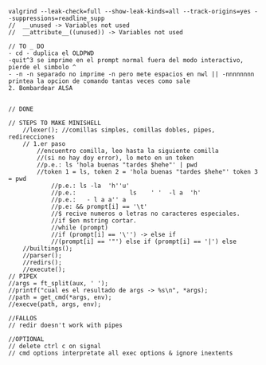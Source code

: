 	
	valgrind --leak-check=full --show-leak-kinds=all --track-origins=yes --suppressions=readline_supp
	//  __unused -> Variables not used
	//  __attribute__((unused)) -> Variables not used
	
	// TO _ DO
	- cd - duplica el OLDPWD
	-quit^3 se imprime en el prompt normal fuera del modo interactivo, pierde el simbolo ^
	- -n -n separado no imprime -n pero mete espacios en nwl || -nnnnnnnn printea la opcion de comando tantas veces como sale
	2. Bombardear ALSA


	// DONE

	// STEPS TO MAKE MINISHELL
		//lexer(); //comillas simples, comillas dobles, pipes, redirecciones
		// 1.er paso
			//encuentro comilla, leo hasta la siguiente comilla 
			//(si no hay doy error), lo meto en un token
			//p.e.: ls 'hola buenas "tardes $hehe"' | pwd 
			//token 1 = ls, token 2 = 'hola buenas "tardes $hehe"' token 3 = pwd
				//p.e.: ls -la  'h''u'
				//p.e.:               ls    ' '  -l a  'h'
				//p.e.:   - l a a'' a
				//p.e: && prompt[i] == '\t'
				//$ recive numeros o letras no caracteres especiales. 
				//if $en mstring cortar.
				//while (prompt)
				//if (prompt[i] == '\'') -> else if 
				//(prompt[i] == '"') else if (prompt[i] == '|') else
		//builtings();
		//parser();
		//redirs();
		//execute();
	// PIPEX
	//args = ft_split(aux, ' ');
	//printf("cual es el resultado de args -> %s\n", *args);
	//path = get_cmd(*args, env);
	//execve(path, args, env);

	//FALLOS
	// redir doesn't work with pipes

	//OPTIONAL
	// delete ctrl c on signal
	// cmd options interpretate all exec options & ignore inextents